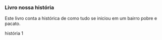 ### Livro nossa história



Este livro conta a histórica de como tudo se iniciou em um bairro pobre e pacato.



história 1

